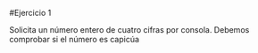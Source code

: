 #Ejercicio 1 

Solicita un número entero de cuatro cifras por consola. 
Debemos comprobar si el número es capicúa

